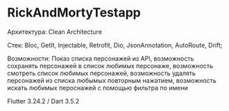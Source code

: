 # RickAndMortyTestapp

 Архитектура: Clean Architecture

 Стек: Bloc, GetIt, Injectable, Retrofit, Dio, JsonAnnotation, AutoRoute, Drift;

 Возможности: Показ списка персонажей из API, возможность сохранять персонажей в список любимых персонаже, возможность смотреть список любимых персонажей, возможность удалять персонажей из списка любымых повторным нажатием, возможность искать любимых пероснажей с помощью фильтра по имени  

 Flutter 3.24.2 / Dart 3.5.2
